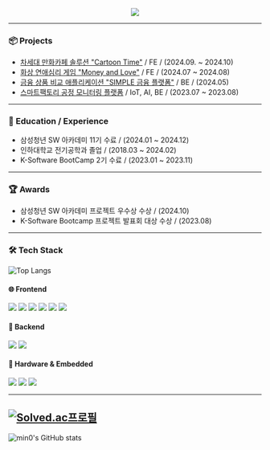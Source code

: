 <p align="center">

  <a href="https://github.com/kaxadlec/readme-typing-svg">
    <img src="https://readme-typing-svg.demolab.com/?lines=Welcome+To+HyeonJin's+Github+Profile;Majoring+in+Electrical+Engineering;Want+to+be+a+Front-End+Developer&font=Fira%20Code&center=true&width=1000&height=80&color=F74D92FF&vCenter=true&pause=1000&size=28"/>
  </a>
</p>

---

### 📦 Projects
- [차세대 만화카페 솔루션 "Cartoon Time"](https://github.com/kaxadlec/CartoonTime-Kiosk) / FE / (2024.09. ~ 2024.10)
- [화상 연애심리 게임 "Money and Love"](https://github.com/kaxadlec/Money-and-Love) / FE / (2024.07 ~ 2024.08)
- [금융 상품 비교 애플리케이션 "SIMPLE 금융 플랫폼"](https://github.com/kaxadlec/SIMPLE-Financial-Services) / BE / (2024.05)
- [스마트팩토리 공정 모니터링 플랫폼](https://github.com/kaxadlec/SmartFactory-Project) / IoT, AI, BE / (2023.07 ~ 2023.08)

---

### 📝 Education / Experience
- 삼성청년 SW 아카데미 11기 수료 / (2024.01 ~ 2024.12)
- 인하대학교 전기공학과 졸업 / (2018.03 ~ 2024.02)
- K-Software BootCamp 2기 수료 / (2023.01 ~ 2023.11)

---

### 🏆 Awards 
- 삼성청년 SW 아카데미 프로젝트 우수상 수상 / (2024.10)
- K-Software Bootcamp 프로젝트 발표회 대상 수상 / (2023.08)

---

### 🛠️ Tech Stack

![Top Langs](https://github-readme-stats.vercel.app/api/top-langs/?username=kaxadlec&layout=compact&theme=dracula)

#### 🌐 Frontend
<img src="https://img.shields.io/badge/React-61DAFB?style=for-the-badge&logo=React&logoColor=black"> <img src="https://img.shields.io/badge/Vue.js-4FC08D?style=for-the-badge&logo=Vue.js&logoColor=white"> <img src="https://img.shields.io/badge/HTML5-E34F26?style=for-the-badge&logo=HTML5&logoColor=white"> <img src="https://img.shields.io/badge/CSS3-1572B6?style=for-the-badge&logo=CSS3&logoColor=white"> <img src="https://img.shields.io/badge/Recoil-3578E5?style=for-the-badge&logo=Recoil&logoColor=white"> <img src="https://img.shields.io/badge/TailwindCSS-06B6D4?style=for-the-badge&logo=TailwindCSS&logoColor=white">

#### 🔧 Backend
<img src="https://img.shields.io/badge/Django-092E20?style=for-the-badge&logo=Django&logoColor=white"> <img src="https://img.shields.io/badge/Flask-000000?style=for-the-badge&logo=Flask&logoColor=white">

#### 🔌 Hardware & Embedded
<img src="https://img.shields.io/badge/Arduino-00979D?style=for-the-badge&logo=Arduino&logoColor=white"> <img src="https://img.shields.io/badge/Raspberry%20Pi-A22846?style=for-the-badge&logo=Raspberry-Pi&logoColor=white"> <img src="https://img.shields.io/badge/ROS-22314E?style=for-the-badge&logo=ROS&logoColor=white">

---

[![Solved.ac프로필](http://mazassumnida.wtf/api/generate_badge?boj=ohj220)](https://solved.ac/ohj220)
---

![min0's GitHub stats](https://github-readme-stats.vercel.app/api?username=kaxadlec&show_icons=true&theme=darka&count_private=true)



